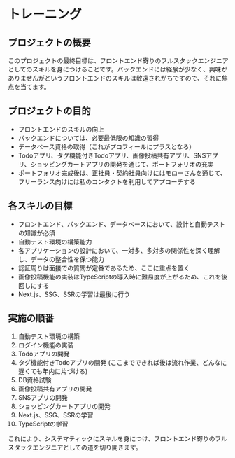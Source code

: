 # トレーニング

## プロジェクトの概要

このプロジェクトの最終目標は、フロントエンド寄りのフルスタックエンジニアとしてのスキルを身につけることです。バックエンドには経験が少なく、興味がありませんがというフロントエンドのスキルは敬遠されがちですので、それに焦点を当てます。

## プロジェクトの目的

- フロントエンドのスキルの向上
- バックエンドについては、必要最低限の知識の習得
- データベース資格の取得（これがプロフィールにプラスとなる）
- Todoアプリ、タグ機能付きTodoアプリ、画像投稿共有アプリ、SNSアプリ、ショッピングカートアプリの開発を通じて、ポートフォリオの充実
- ポートフォリオ完成後は、正社員・契約社員向けにはモローさんを通じて、フリーランス向けには私のコンタクトを利用してアプローチする

## 各スキルの目標

- フロントエンド、バックエンド、データベースにおいて、設計と自動テストの知識が必須
- 自動テスト環境の構築能力
- 各アプリケーションの設計において、一対多、多対多の関係性を深く理解し、データの整合性を保つ能力
- 認証周りは面接での質問が定番であるため、ここに重点を置く
- 画像投稿機能の実装はTypeScriptの導入時に難易度が上がるため、これを後回しにする
- Next.js、SSG、SSRの学習は最後に行う

## 実施の順番

1. 自動テスト環境の構築
2. ログイン機能の実装
3. Todoアプリの開発
4. タグ機能付きTodoアプリの開発 (ここまでできれば後は流れ作業、どんなに遅くても年内に片づける)
5. DB資格試験
6. 画像投稿共有アプリの開発
7. SNSアプリの開発
8. ショッピングカートアプリの開発
9. Next.js、SSG、SSRの学習
10. TypeScriptの学習

これにより、システマティックにスキルを身につけ、フロントエンド寄りのフルスタックエンジニアとしての道を切り開きます。
